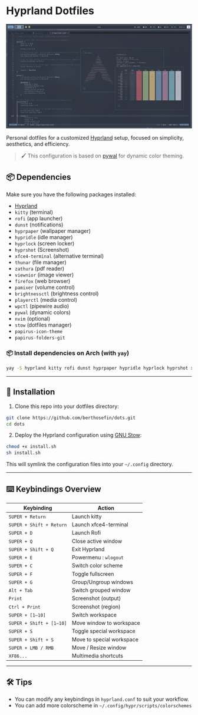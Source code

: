 # Hyprland Dotfiles

![250809-091208](https://raw.githubusercontent.com/berthosefin/dots/main/previews/2025-08-09-091208_hyprshot.png)

Personal dotfiles for a customized [Hyprland](https://github.com/hyprwm/Hyprland) setup, focused on simplicity, aesthetics, and efficiency.

> 🖌️ This configuration is based on [pywal](https://github.com/dylanaraps/pywal) for dynamic color theming.

## 📦 Dependencies

Make sure you have the following packages installed:

- [Hyprland](https://wiki.hyprland.org/)
- `kitty` (terminal)
- `rofi` (app launcher)
- `dunst` (notifications)
- `hyprpaper` (wallpaper manager)
- `hypridle` (idle manager)
- `hyprlock` (screen locker)
- `hyprshot` (Screenshot)
- `xfce4-terminal` (alternative terminal)
- `thunar` (file manager)
- `zathura` (pdf reader)
- `viewnior` (image viewer)
- `firefox` (web browser)
- `pamixer` (volume control)
- `brightnessctl` (brightness control)
- `playerctl` (media control)
- `wpctl` (pipewire audio)
- `pywal` (dynamic colors)
- `nvim` (optional)
- `stow` (dotfiles manager)
- `papirus-icon-theme`
- `papirus-folders-git`

### 📦 Install dependencies on Arch (with `yay`)

```bash
yay -S hyprland kitty rofi dunst hyprpaper hypridle hyprlock hyprshot xfce4-terminal thunar zathura viewnior firefox pamixer brightnessctl playerctl wireplumber python-pywal stow nvim papirus-icon-theme papirus-folders-git
```

---

## 🧷 Installation

1. Clone this repo into your dotfiles directory:

```bash
git clone https://github.com/berthosefin/dots.git
cd dots
```

2. Deploy the Hyprland configuration using [GNU Stow](https://www.gnu.org/software/stow/):

```bash
chmod +x install.sh
sh install.sh
```

This will symlink the configuration files into your `~/.config` directory.

---

## ⌨️ Keybindings Overview

| Keybinding               | Action                    |
| ------------------------ | ------------------------- |
| `SUPER + Return`         | Launch kitty          |
| `SUPER + Shift + Return` | Launch xfce4-terminal     |
| `SUPER + D`              | Launch Rofi               |
| `SUPER + Q`              | Close active window       |
| `SUPER + Shift + Q`      | Exit Hyprland             |
| `SUPER + E`              | Powermenu : `wlogout`   |
| `SUPER + C`              | Switch color scheme       |
| `SUPER + F`              | Toggle fullscreen         |
| `SUPER + G`              | Group/Ungroup windows     |
| `Alt + Tab`              | Switch grouped window     |
| `Print`                  | Screenshot (output)       |
| `Ctrl + Print`           | Screenshot (region)       |
| `SUPER + [1–10]`         | Switch workspace          |
| `SUPER + Shift + [1–10]` | Move window to workspace  |
| `SUPER + S`              | Toggle special workspace  |
| `SUPER + Shift + S`      | Move to special workspace |
| `SUPER + LMB / RMB`      | Move / Resize window      |
| `XF86...`                | Multimedia shortcuts      |

---

## 🛠 Tips

- You can modify any keybindings in `hyprland.conf` to suit your workflow.
- You can add more colorscheme in `~/.config/hypr/scripts/colorschemes`
